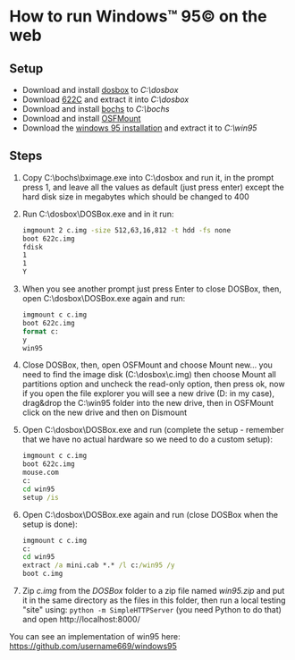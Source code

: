 # How to run Windows™ 95© on the web

## Setup

- Download and install [dosbox](https://sourceforge.net/projects/dosbox/files/latest/download) to _C:\dosbox_
- Download [622C](http://www.rloe.com/randytheracer/622c.zip) and extract it into _C:\dosbox_
- Download and install [bochs](https://sourceforge.net/projects/bochs/files/latest/download) to _C:\bochs_
- Download and install [OSFMount](https://www.osforensics.com/downloads/osfmount.exe)
- Download the [windows 95 installation](https://github.com/CITUR-OS/Windows95/archive/master.zip) and extract it to _C:\win95_

## Steps

1. Copy C:\bochs\bximage.exe into C:\dosbox and run it, in the prompt press 1, and leave all the values as default (just press enter) except the hard disk size in megabytes which should be changed to 400
1. Run C:\dosbox\DOSBox.exe and in it run:

    ```bat
    imgmount 2 c.img -size 512,63,16,812 -t hdd -fs none
    boot 622c.img
    fdisk
    1
    1
    Y
    ```

1. When you see another prompt just press Enter to close DOSBox, then, open C:\dosbox\DOSBox.exe again and run:

    ```bat
    imgmount c c.img
    boot 622c.img
    format c:
    y
    win95
    ```

1. Close DOSBox, then, open OSFMount and choose Mount new… you need to find the image disk (C:\dosbox\c.img) then choose Mount all partitions option and uncheck the read-only option, then press ok, now if you open the file explorer you will see a new drive (D: in my case), drag&drop the C:\win95 folder into the new drive, then in OSFMount click on the new drive and then on Dismount

1. Open C:\dosbox\DOSBox.exe and run (complete the setup - remember that we have no actual hardware so we need to do a custom setup):

    ```bat
    imgmount c c.img
    boot 622c.img
    mouse.com
    c:
    cd win95
    setup /is
    ```

1. Open C:\dosbox\DOSBox.exe again and run (close DOSBox when the setup is done):

    ```bat
    imgmount c c.img
    c:
    cd win95
    extract /a mini.cab *.* /l c:/win95 /y
    boot c.img
    ```

1. Zip _c.img_ from the _DOSBox_ folder to a zip file named _win95.zip_ and put it in the same directory as the files in this folder, then run a local testing "site" using: `python -m SimpleHTTPServer` (you need Python to do that) and open http://localhost:8000/

You can see an implementation of win95 here: https://github.com/username669/windows95
